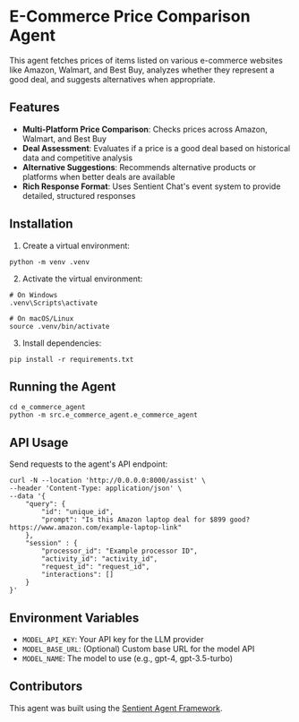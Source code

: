 # E-Commerce Price Comparison Agent

This agent fetches prices of items listed on various e-commerce websites like Amazon, Walmart, and Best Buy, analyzes whether they represent a good deal, and suggests alternatives when appropriate.

## Features

- **Multi-Platform Price Comparison**: Checks prices across Amazon, Walmart, and Best Buy
- **Deal Assessment**: Evaluates if a price is a good deal based on historical data and competitive analysis
- **Alternative Suggestions**: Recommends alternative products or platforms when better deals are available
- **Rich Response Format**: Uses Sentient Chat's event system to provide detailed, structured responses

## Installation

1. Create a virtual environment:
```
python -m venv .venv
```

2. Activate the virtual environment:
```
# On Windows
.venv\Scripts\activate

# On macOS/Linux
source .venv/bin/activate
```

3. Install dependencies:
```
pip install -r requirements.txt
```


## Running the Agent

```
cd e_commerce_agent
python -m src.e_commerce_agent.e_commerce_agent
```

## API Usage

Send requests to the agent's API endpoint:

```
curl -N --location 'http://0.0.0.0:8000/assist' \
--header 'Content-Type: application/json' \
--data '{
    "query": {
        "id": "unique_id",
        "prompt": "Is this Amazon laptop deal for $899 good? https://www.amazon.com/example-laptop-link"
    },
    "session" : {
        "processor_id": "Example processor ID",
        "activity_id": "activity_id",
        "request_id": "request_id",
        "interactions": []
    }
}'
```

## Environment Variables

- `MODEL_API_KEY`: Your API key for the LLM provider
- `MODEL_BASE_URL`: (Optional) Custom base URL for the model API
- `MODEL_NAME`: The model to use (e.g., gpt-4, gpt-3.5-turbo)

## Contributors

This agent was built using the [Sentient Agent Framework](https://github.com/sentient-agi/Sentient-Agent-Framework). 
